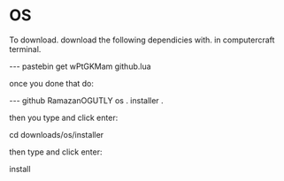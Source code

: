 # OS
 
To download. download the following dependicies with. in computercraft terminal.

--- pastebin get wPtGKMam github.lua

once you done that do:

--- github RamazanOGUTLY os . installer .

then you type and click enter:

cd downloads/os/installer

then type and click enter:

install
